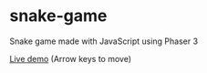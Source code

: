 # snake-game
Snake game made with JavaScript using Phaser 3

[Live demo](https://vukdz.github.io/snake-game/) (Arrow keys to move)
